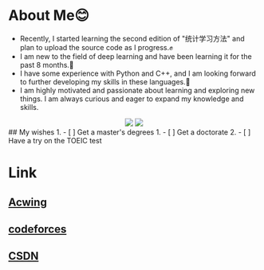 # About Me😊
* Recently, I started learning the second edition of "统计学习方法" and plan to upload the source code as I progress.✊
* I am new to the field of deep learning and have been learning it for the past 8 months.🙏
* I have some experience with Python and C++, and I am looking forward to further developing my skills in these languages.💪
* I am highly motivated and passionate about learning and exploring new things. I am always curious and eager to expand my knowledge and skills.
<div align="center">
<img src=https://www.google.com/url?sa=i&url=https%3A%2F%2Ficonduck.com%2Ficons%2F94789%2Fpytorch&psig=AOvVaw0tX8socaDrtFVc7WCaDYFv&ust=1700655217752000&source=images&cd=vfe&ved=0CBEQjRxqFwoTCPD7tsSI1YIDFQAAAAAdAAAAABAE />
<img src=https://www.google.com/url?sa=i&url=https%3A%2F%2Fwww.flaticon.com%2Ffree-icon%2Fpython_5968350&psig=AOvVaw3WzThkvS7RrBbfn37JGq5i&ust=1700655480040000&source=images&cd=vfe&ved=0CBEQjRxqFwoTCPiyiMGJ1YIDFQAAAAAdAAAAABAc />
</div>
## My wishes
1. - [ ] Get a master's degrees
    1. - [ ] Get a doctorate 
2. - [ ] Have a try on the TOEIC test


# Link
## [Acwing](https://www.acwing.com/user/myspace/index/207521/)
## [codeforces](https://codeforces.com/profile/douhuanmin)
## [CSDN](https://blog.csdn.net/douhuanmin123?spm=1055.2569.3001.5343)


